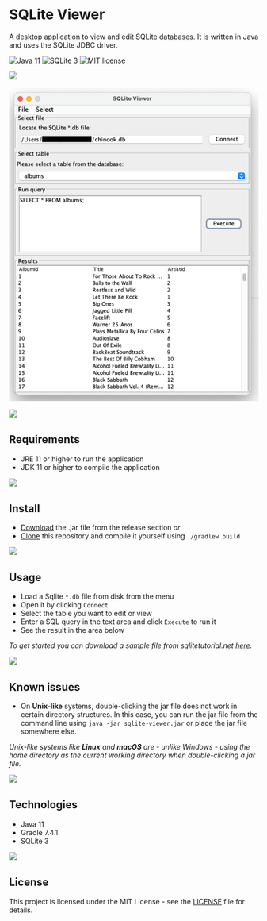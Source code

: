 # SQLite Viewer

A desktop application to view and edit SQLite databases. It is written in Java and uses the SQLite JDBC driver.

[![Java 11](https://img.shields.io/badge/Java-11-blue.svg)](https://www.oracle.com/java/technologies/javase-jdk11-downloads.html)
[![SQLite 3](https://img.shields.io/badge/SQLite-3-blue.svg)](https://www.sqlite.org/index.html)
[![MIT license](https://img.shields.io/github/license/dan-koller/sqlite-viewer.svg)](LICENSE)

<img src="https://raw.githubusercontent.com/andreasbm/readme/master/assets/lines/solar.png">

![Screenshot of the text editor](./app/res/screenshot-viewer.png)

<img src="https://raw.githubusercontent.com/andreasbm/readme/master/assets/lines/solar.png">

## Requirements

- JRE 11 or higher to run the application
- JDK 11 or higher to compile the application

<img src="https://raw.githubusercontent.com/andreasbm/readme/master/assets/lines/solar.png">

## Install

- [Download](https://github.com/dan-koller/sqlite-viewer/releases/tag/v1.1.0) the .jar file from the release section
  _or_
- [Clone](https://github.com/dan-koller/sqlite-viewer) this repository and compile it yourself using `./gradlew build`

<img src="https://raw.githubusercontent.com/andreasbm/readme/master/assets/lines/solar.png">

## Usage

- Load a Sqlite `*.db` file from disk from the menu
- Open it by clicking `Connect`
- Select the table you want to edit or view
- Enter a SQL query in the text area and click `Execute` to run it
- See the result in the area below

_To get started you can download a sample file from
sqlitetutorial.net [here](https://www.sqlitetutorial.net/sqlite-sample-database/)._

<img src="https://raw.githubusercontent.com/andreasbm/readme/master/assets/lines/solar.png">

## Known issues

- On **Unix-like** systems, double-clicking the jar file does not work in certain directory structures. In this case, you
  can run the jar file from the command line using `java -jar sqlite-viewer.jar` or place the jar file somewhere else.

_Unix-like systems like **Linux** and **macOS** are - unlike Windows - using the home directory as the current working directory
when double-clicking a jar file._

<img src="https://raw.githubusercontent.com/andreasbm/readme/master/assets/lines/solar.png">

## Technologies

- Java 11
- Gradle 7.4.1
- SQLite 3

<img src="https://raw.githubusercontent.com/andreasbm/readme/master/assets/lines/solar.png">

## License

This project is licensed under the MIT License - see the [LICENSE](LICENSE) file for details.
